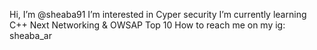  Hi, I’m @sheaba91 
   I’m interested in Cyper security
     I’m currently learning C++ Next Networking & OWSAP Top 10
       How to reach me on my ig: sheaba_ar
 

<!---
sheaba91/sheaba91 is a ✨ special ✨ repository because its `README.md` (this file) appears on your GitHub profile.
You can click the Preview link to take a look at your changes.
--->
